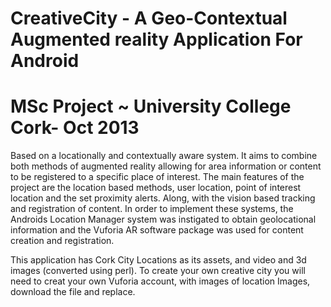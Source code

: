 CreativeCity - A Geo-Contextual Augmented reality Application For Android
============

MSc Project ~ University College Cork- Oct 2013
============

Based on a locationally and contextually aware system. It aims to combine both methods of augmented reality allowing for area information or content to be registered to a specific place of interest.
The main features of the project are the location based methods, user location, point of interest location and the set proximity alerts. Along, with the vision based tracking and registration of content.
In order to implement these systems, the Androids Location Manager system was instigated to obtain geolocational information and the Vuforia AR software package was used for content creation and registration.

This application has Cork City Locations as its assets, and video and 3d images (converted using perl).
To create your own creative city you will need to creat your own Vuforia account, with images of location Images, download the file and replace.

